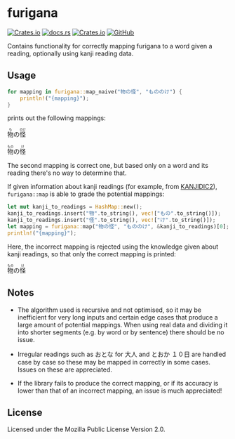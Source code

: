 # furigana

[![Crates.io](https://img.shields.io/crates/v/furigana)](https://crates.io/crates/furigana)
[![docs.rs](https://img.shields.io/badge/docs.rs-furigana-success)](https://docs.rs/furigana)
[![Crates.io](https://img.shields.io/crates/l/furigana)](https://choosealicense.com/licenses/mpl-2.0/)
[![GitHub](https://img.shields.io/badge/GitHub-Heliozoa-24292f)](https://github.com/Heliozoa/furigana)

Contains functionality for correctly mapping furigana to a word given a reading, optionally using kanji reading data.

## Usage

```rs
for mapping in furigana::map_naive("物の怪", "もののけ") {
    println!("{mapping}");
}
```

prints out the following mappings:

<pre>
<ruby>物<rt>も</rt>の<rt></rt>怪<rt>のけ</rt></ruby>

<ruby>物<rt>もの</rt>の<rt></rt>怪<rt>け</rt></ruby>
</pre>

The second mapping is correct one, but based only on a word and its reading there's no way to determine that.

If given information about kanji readings (for example, from [KANJIDIC2](http://www.edrdg.org/kanjidic/)), `furigana::map` is able to grade the potential mappings:

```rs
let mut kanji_to_readings = HashMap::new();
kanji_to_readings.insert("物".to_string(), vec!["もの".to_string()]);
kanji_to_readings.insert("怪".to_string(), vec!["け".to_string()]);
let mapping = furigana::map("物の怪", "もののけ", &kanji_to_readings)[0];
println!("{mapping}");
```

Here, the incorrect mapping is rejected using the knowledge given about kanji readings, so that only the correct mapping is printed:

<pre>
<ruby>物<rt>もの</rt>の<rt></rt>怪<rt>け</rt></ruby>
</pre>

## Notes

- The algorithm used is recursive and not optimised, so it may be inefficient for very long inputs and certain edge cases that produce a large amount of potential mappings. When using real data and dividing it into shorter segments (e.g. by word or by sentence) there should be no issue.

- Irregular readings such as おとな for 大人 and とおか １０日 are handled case by case so these may be mapped in correctly in some cases. Issues on these are appreciated.

- If the library fails to produce the correct mapping, or if its accuracy is lower than that of an incorrect mapping, an issue is much appreciated!

## License

Licensed under the Mozilla Public License Version 2.0.
